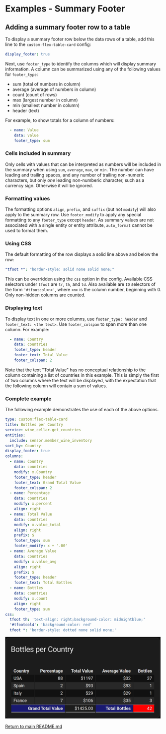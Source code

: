 # Examples - Summary Footer

## Adding a summary footer row to a table
<!-- [full text section] -->

To display a summary footer row below the data rows of a table, add this line to the `custom:flex-table-card` config:

<!-- [listing section] -->
``` yaml
display_footer: true
```

Next, use `footer_type` to identify the columns which will display summary information. A column can be summarized using any of the following values for `footer_type`:

* sum (total of numbers in column)
* average (average of numbers in column)
* count (count of rows)
* max (largest number in column)
* min (smallest number in column)
* header (text)

For example, to show totals for a column of numbers:

``` yaml
  - name: Value
    data: value
    footer_type: sum
```

### Cells included in summary

Only cells with values that can be interpreted as numbers will be included in the summary when using `sum`, `average`, `max`, or `min`. 
The number can have leading and trailing spaces, and any number of trailing non-numeric characters, but only _one_ leading non-numberic character, such as a currency sign.
Otherwise it will be ignored.

### Formatting values

The formatting options `align`, `prefix`, and `suffix` (but not `modify`) will also apply to the summary row.
Use `footer_modify` to apply any special formatting to any `footer_type` except `header`. As summary values are not associated with a single entity or entity attribute, 
`auto_format` cannot be used to format them.

### Using CSS

The default formatting of the row displays a solid line above and below the row:

``` yaml
"tfoot *": "border-style: solid none solid none;"
```

This can be overridden using the `css` option in the config. Available CSS selectors under `tfoot` are `tr`, `th`, and `td`. Also available are `ID` selectors of the form `'#tfootcol<n>'`,
where `<n>` is the column number, beginning with 0. Only non-hidden columns are counted.

### Displaying text

To display text in one or more columns, use `footer_type: header` and `footer_text: <the text>`. Use `footer_colspan` to span more than one column. For example:

``` yaml
  - name: Country
    data: countries
    footer_type: header
    footer_text: Total Value
    footer_colspan: 2
```

Note that the text "Total Value" has no conceptual relationship to the column containing a list of countries in this example. This is simply the first of two columns where
the text will be displayed, with the expectation that the following column will contain a sum of values.

### Complete example

The following example demonstrates the use of each of the above options.

``` yaml
type: custom:flex-table-card
title: Bottles per Country
service: wine_cellar.get_countries
entities:
  include: sensor.member_wine_inventory
sort_by: Country-
display_footer: true
columns:
  - name: Country
    data: countries
    modify: x.Country
    footer_type: header
    footer_text: Grand Total Value
    footer_colspan: 2
  - name: Percentage
    data: countries
    modify: x.percent
    align: right
  - name: Total Value
    data: countries
    modify: x.value_total
    align: right
    prefix: $
    footer_type: sum
    footer_modify: x + '.00'
  - name: Average Value
    data: countries
    modify: x.value_avg
    align: right
    prefix: $
    footer_type: header
    footer_text: Total Bottles
  - name: Bottles
    data: countries
    modify: x.count
    align: right
    footer_type: sum
css:
  tfoot th: 'text-align: right;background-color: midnightblue;'
  '#tfootcol4': 'background-color: red'
  tfoot *: 'border-style: dotted none solid none;'

```

<!-- [example image section] -->
<img src="../images/FlexTableFooterExample.png" alt="Summary Footer Example" width="500px">


[Return to main README.md](../README.md)
